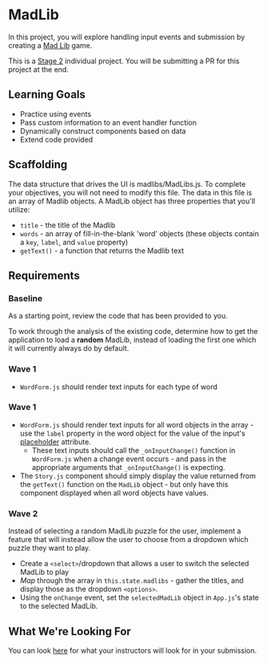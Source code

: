 # MadLib
In this project, you will explore handling input events and submission by creating a [Mad Lib](https://en.wikipedia.org/wiki/Mad_Libs) game.

This is a [Stage 2](https://github.com/Ada-Developers-Academy/pedagogy/blob/master/rule-of-three.md#stage-2) individual project. You will be submitting a PR for this project at the end.

## Learning Goals
- Practice using events
- Pass custom information to an event handler function
- Dynamically construct components based on data
- Extend code provided

## Scaffolding
The data structure that drives the UI is madlibs/MadLibs.js. To complete your objectives, you will not need to modify this file. The data in this file is an array of Madlib objects. A MadLib object has three properties that you'll utilize:
- `title` - the title of the Madlib
- `words` - an array of fill-in-the-blank 'word' objects (these objects contain a `key`, `label`, and `value` property)
- `getText()` - a function that returns the Madlib text

## Requirements

### Baseline
As a starting point, review the code that has been provided to you.

To work through the analysis of the existing code, determine how to get the application to load a **random** MadLib, instead of loading the first one which it will currently always do by default.


### Wave 1
- `WordForm.js` should render text inputs for each type of word



### Wave 1
* `WordForm.js` should render text inputs for all word objects in the array - use the `label` property in the word object for the value of the input's [placeholder](http://www.w3schools.com/Tags/att_input_placeholder.asp) attribute.
  * These text inputs should call the `_onInputChange()` function in `WordForm.js` when a change event occurs - and pass in the appropriate arguments that `_onInputChange()` is expecting.
* The `Story.js` component should simply display the value returned from the `getText()` function on the `MadLib` object - but only have this component displayed when all word objects have values.

### Wave 2
Instead of selecting a random MadLib puzzle for the user, implement a feature that will instead allow the user to choose from a dropdown which puzzle they want to play.

* Create a `<select>`/dropdown that allows a user to switch the selected MadLib to play
* *Map* through the array in `this.state.madlibs` - gather the titles, and display those as the dropdown `<options>`.
* Using the `onChange` event, set the `selectedMadLib` object in `App.js`'s state to the selected MadLib.

## What We're Looking For
You can look [here](./feedback.md) for what your instructors will look for in your submission.
